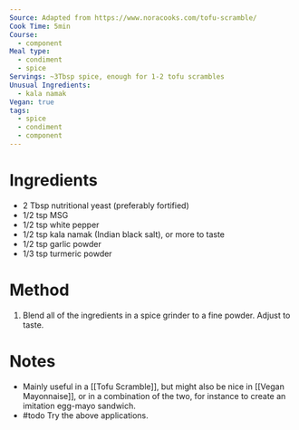 ```yaml
---
Source: Adapted from https://www.noracooks.com/tofu-scramble/
Cook Time: 5min
Course:
  - component
Meal type:
  - condiment
  - spice
Servings: ~3Tbsp spice, enough for 1-2 tofu scrambles
Unusual Ingredients:
  - kala namak
Vegan: true
tags:
  - spice
  - condiment
  - component
---
```

# Ingredients

- 2 Tbsp nutritional yeast (preferably fortified)
- 1/2 tsp MSG
- 1/2 tsp white pepper
- 1/2 tsp kala namak (Indian black salt), or more to taste
- 1/2 tsp garlic powder
- 1/3 tsp turmeric powder

# Method

1. Blend all of the ingredients in a spice grinder to a fine powder. Adjust to taste.

# Notes

- Mainly useful in a [[Tofu Scramble]], but might also be nice in [[Vegan Mayonnaise]], or in a combination of the two, for instance to create an imitation egg-mayo sandwich.
- #todo Try the above applications.